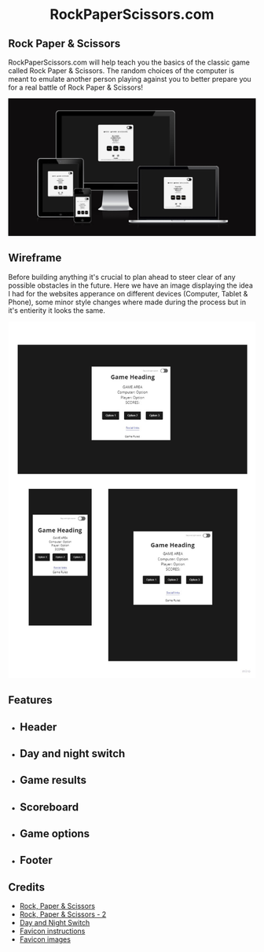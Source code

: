 <h1 align="center">RockPaperScissors.com</h1>

## Rock Paper & Scissors
<p>RockPaperScissors.com will help teach you the basics of the classic game called Rock Paper & Scissors. The random choices of the computer is meant to emulate another person playing against you to better prepare you for a real battle of Rock Paper & Scissors!</p>

![Home Page](assets/readmeimg/amiresponsive.png)

## Wireframe
<p>Before building anything it's crucial to plan ahead to steer clear of any possible obstacles in the future. Here we have an image displaying the idea I had for the websites apperance on different devices (Computer, Tablet & Phone), some minor style changes where made during the process but in it's entierity it looks the same.</p>

![wireframe](assets/readmeimg/wireframe.jpg)

## Features
- Header
    - 
- Day and night switch
    -
- Game results
    -
- Scoreboard
    -
- Game options
    -
- Footer
    - 


## Credits
- [Rock, Paper & Scissors](https://sebhastian.com/rock-paper-scissors-javascript/)
- [Rock, Paper & Scissors - 2](https://www.geeksforgeeks.org/rock-paper-and-scissor-game-using-javascript/)
- [Day and Night Switch](https://www.foolishdeveloper.com/2021/11/day-and-night-mode-javascript.html)
- [Favicon instructions](https://favicon.io/favicon-converter/)
- [Favicon images](https://www.flaticon.com/free-icons/rock-paper-scissors)